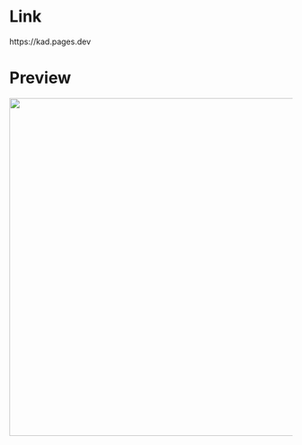 <h1>Link</h1>
https://kad.pages.dev

 <h1>Preview</h1>
 <img src="https://github.com/itskingkad/kadv/assets/133252048/d058eabb-4675-4048-90f1-3f9adbfc4bfb"
"  width=1000 height=600>
